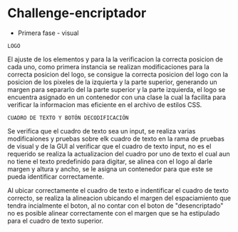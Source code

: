 # Challenge-encriptador

- Primera fase - visual

`LOGO`

El ajuste de los elementos y para la la verificacion la correcta posicion de cada uno, como primera instancia se realizan modificaciones para la correcta posicion del logo, se consigue la correcta posicion del logo con la posicion de los pixeles de la izquierta y la parte superior, generando un margen para separarlo del la parte superior y la parte izquierda, el logo se encuentra asignado en un contenedor con una clase la cual la facilita para verificar la informacion mas eficiente en el archivo de estilos CSS.

`CUADRO DE TEXTO Y BOTÓN DECODIFICACIÓN`

Se verifica que el cuadro de texto sea un input, se realiza varias modificaiones y pruebas sobre elk cuadro de texto en la rama de pruebas de visual y de la GUI al verificar que el cuadro de texto input, no es el requerido se realiza la actualizacion del cuadro por uno de texto el cual aun no tiene el texto predefinido para digitar, se alinea con el logo al darle margen y altura y ancho, se le asigna un contenedor para que este se pueda identificar correctamente.

Al ubicar correctamente el cuadro de texto e indentificar el cuadro de texto correcto, se realiza la alineacion ubicando el margen del espaciamiento que tendra incialmente el boton, al no contar con el boton de "desencriptado" no es posible alinear correctamente con el margen que se ha estipulado para el cuadro de texto superior.